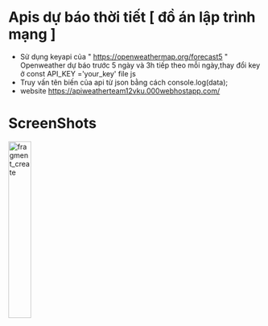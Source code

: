 # Apis dự báo thời tiết [ đồ án lập trình mạng ]
- Sử dụng keyapi của " https://openweathermap.org/forecast5 " Openweather dự báo trước 5 ngày và 3h tiếp theo mỗi ngày,thay đổi key ở const API_KEY ='your_key' file js
- Truy vấn tên biến của api từ json bằng cách console.log(data); 
- website https://apiweatherteam12vku.000webhostapp.com/
# ScreenShots
<img alt="fragment_create" src="imgbackground/preview.jpg" width="30%" > 
